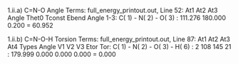 1.ii.a) C=N-O 
	Angle Terms:
	full_energy_printout.out, Line 52:
	             At1      At2        At3       Angle     Thet0   Tconst    Ebend
	Angle 1-3:  C(  1) -  N(  2) -  O(  3) :  111.276 180.000   0.200 =   60.952

1.ii.b) C=N-O-H 
	Torsion Terms:
	full_energy_printout.out, Line 87:
	        At1      At2      At3         At4             Types          Angle     V1      V2        V3         Etor
	Tor:  C(  1) -  N(  2) -  O(  3) -  H(  6) :     2  108  145   21 :  179.999   0.000   0.000   0.000 =    0.000
